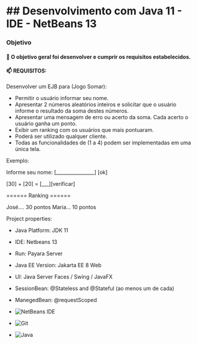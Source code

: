 # ## Desenvolvimento com Java 11 - IDE - NetBeans 13

### Objetivo

#### 🌱 O objetivo geral foi desenvolver e cumprir os requisitos estabelecidos.

#### 📫 REQUISITOS:

Desenvolver um EJB para (Jogo Somar):

- Permitir o usuário informar seu nome.
- Apresentar 2 números aleatórios inteiros e solicitar que o usuário informe o resultado da soma destes números.
- Apresentar uma mensagem de erro ou acerto da soma. Cada acerto o usuário ganha um ponto.
- Exibir um ranking com os usuários que mais pontuaram.
- Poderá ser utilizado qualquer cliente.
- Todas as funcionalidades de (1 a 4) podem ser implementadas em uma única tela. 

Exemplo:

Informe seu nome: [________________] [ok]

[30] + [20] = [___][verificar]

====== Ranking ======

José.... 30 pontos
Maria... 10 pontos

Project properties:

- Java Platform: JDK 11
- IDE: Netbeans 13
- Run: Payara Server
- Java EE Version: Jakarta EE 8 Web
- UI: Java Server Faces / Swing / JavaFX
- SessionBean: @Stateless and @Stateful (ao menos um de cada)
- ManegedBean: @requestScoped

- ![NetBeans IDE](https://img.shields.io/badge/NetBeansIDE-1B6AC6.svg?style=for-the-badge&logo=apache-netbeans-ide&logoColor=white)

- ![Git](https://img.shields.io/badge/git-%23F05033.svg?style=for-the-badge&logo=git&logoColor=white)

- ![Java](https://img.shields.io/badge/java-%23ED8B00.svg?style=for-the-badge&logo=java&logoColor=white)
